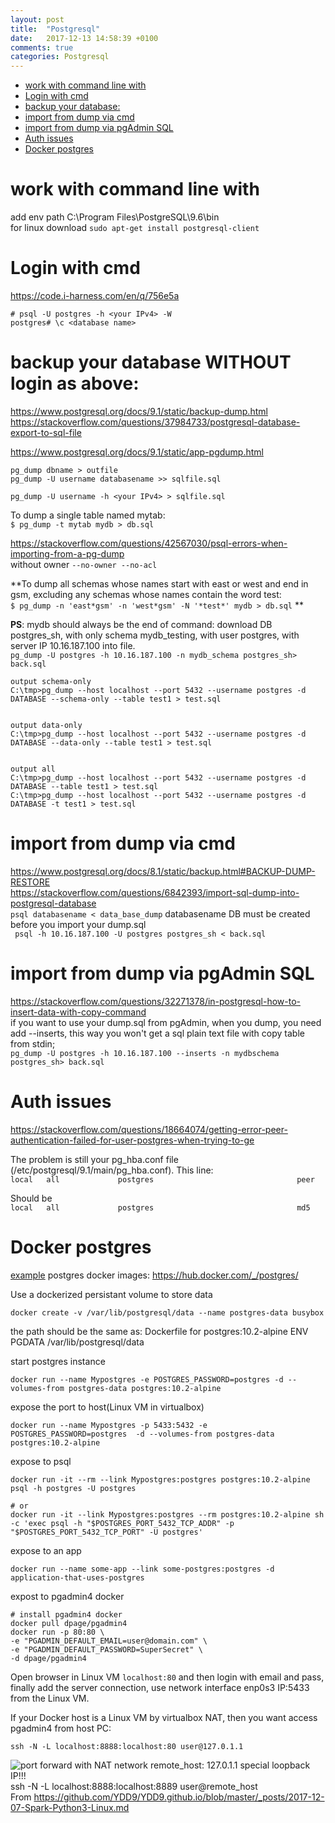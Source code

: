 ```yaml
---
layout: post
title:  "Postgresql"
date:   2017-12-13 14:58:39 +0100
comments: true 
categories: Postgresql
---
```



- [work with command line with](#work-with-command-line-with)
- [Login with cmd](#login-with-cmd)
- [backup your database:](#backup-your-database)
- [import from dump via cmd](#import-from-dump-via-cmd)
- [import from dump via pgAdmin SQL](#import-from-dump-via-pgadmin-sql)
- [Auth issues](#auth-issues)
- [Docker postgres](#docker-postgres)


# work with command line with   
add env path C:\Program Files\PostgreSQL\9.6\bin   
for linux download `sudo apt-get install postgresql-client`   

# Login with cmd
https://code.i-harness.com/en/q/756e5a    
```
# psql -U postgres -h <your IPv4> -W
postgres# \c <database name>
```

# backup your database WITHOUT login as above:   
https://www.postgresql.org/docs/9.1/static/backup-dump.html   
https://stackoverflow.com/questions/37984733/postgresql-database-export-to-sql-file    

https://www.postgresql.org/docs/9.1/static/app-pgdump.html     

`pg_dump dbname > outfile`</br>
`pg_dump -U username databasename >> sqlfile.sql`   

`pg_dump -U username -h <your IPv4> > sqlfile.sql`     

To dump a single table named mytab:   
`$ pg_dump -t mytab mydb > db.sql`    

https://stackoverflow.com/questions/42567030/psql-errors-when-importing-from-a-pg-dump   
without owner `--no-owner --no-acl`

**To dump all schemas whose names start with east or west and end in gsm, excluding any schemas whose names contain the word test:  
`$ pg_dump -n 'east*gsm' -n 'west*gsm' -N '*test*' mydb > db.sql`   **

**PS**:  mydb should always be the end of command:
download DB postgres_sh, with only schema mydb_testing, with user postgres, with server IP 10.16.187.100 into file.   
`pg_dump -U postgres -h 10.16.187.100 -n mydb_schema postgres_sh> back.sql`

```
output schema-only
C:\tmp>pg_dump --host localhost --port 5432 --username postgres -d DATABASE --schema-only --table test1 > test.sql


output data-only
C:\tmp>pg_dump --host localhost --port 5432 --username postgres -d DATABASE --data-only --table test1 > test.sql


output all
C:\tmp>pg_dump --host localhost --port 5432 --username postgres -d DATABASE --table test1 > test.sql
C:\tmp>pg_dump --host localhost --port 5432 --username postgres -d DATABASE -t test1 > test.sql
```

# import from dump via cmd
https://www.postgresql.org/docs/8.1/static/backup.html#BACKUP-DUMP-RESTORE   
https://stackoverflow.com/questions/6842393/import-sql-dump-into-postgresql-database   
`psql databasename < data_base_dump`  databasename DB must be created before you import your dump.sql   
` psql -h 10.16.187.100 -U postgres postgres_sh < back.sql`   

# import from dump via pgAdmin SQL
https://stackoverflow.com/questions/32271378/in-postgresql-how-to-insert-data-with-copy-command   
if you want to use your dump.sql from pgAdmin, when you dump, you need add --inserts, this way you won't get a sql plain text file with copy table from stdin;     
`pg_dump -U postgres -h 10.16.187.100 --inserts -n mydbschema postgres_sh> back.sql`    
  
# Auth issues  
https://stackoverflow.com/questions/18664074/getting-error-peer-authentication-failed-for-user-postgres-when-trying-to-ge  

The problem is still your pg_hba.conf file (/etc/postgresql/9.1/main/pg_hba.conf). This line:  
`local   all             postgres                                peer`

Should be   
`local   all             postgres                                md5`

# Docker postgres
[example](https://ryaneschinger.com/blog/dockerized-postgresql-development-environment/)
postgres docker images: https://hub.docker.com/_/postgres/

Use a dockerized persistant volume to store data
```
docker create -v /var/lib/postgresql/data --name postgres-data busybox
```
the path should be the same as:
Dockerfile for postgres:10.2-alpine
ENV PGDATA /var/lib/postgresql/data

start postgres instance
```
docker run --name Mypostgres -e POSTGRES_PASSWORD=postgres -d --volumes-from postgres-data postgres:10.2-alpine
```

expose the port to host(Linux VM in virtualbox)
```
docker run --name Mypostgres -p 5433:5432 -e POSTGRES_PASSWORD=postgres  -d --volumes-from postgres-data postgres:10.2-alpine
```

expose to psql
```
docker run -it --rm --link Mypostgres:postgres postgres:10.2-alpine psql -h postgres -U postgres

# or
docker run -it --link Mypostgres:postgres --rm postgres:10.2-alpine sh -c 'exec psql -h "$POSTGRES_PORT_5432_TCP_ADDR" -p "$POSTGRES_PORT_5432_TCP_PORT" -U postgres'
```

expose to an app
```
docker run --name some-app --link some-postgres:postgres -d application-that-uses-postgres
```

expost to pgadmin4 docker
```
# install pgadmin4 docker
docker pull dpage/pgadmin4
docker run -p 80:80 \
-e "PGADMIN_DEFAULT_EMAIL=user@domain.com" \
-e "PGADMIN_DEFAULT_PASSWORD=SuperSecret" \
-d dpage/pgadmin4
```

Open browser in Linux VM `localhost:80` and then login with email and pass, finally add the server connection, use network interface enp0s3 IP:5433 from the Linux VM.

If your Docker host is a Linux VM by virtualbox NAT, then you want access pgadmin4 from host PC:
```
ssh -N -L localhost:8888:localhost:80 user@127.0.1.1
```
![port forward with NAT network](https://raw.githubusercontent.com/YDD9/YDD9.github.io/master/images/VirtualBoxPortForwarding.png)
remote_host: 127.0.1.1 special loopback IP!!!</br>
ssh -N -L localhost:8888:localhost:8889 user@remote_host</br>
From <https://github.com/YDD9/YDD9.github.io/blob/master/_posts/2017-12-07-Spark-Python3-Linux.md> </br>
